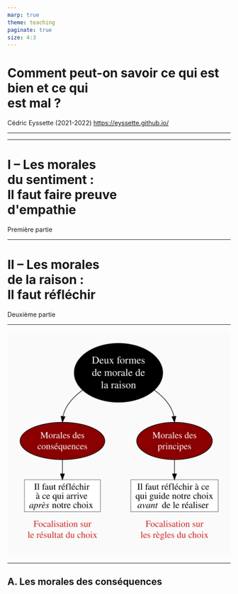```yaml
---
marp: true
theme: teaching
paginate: true
size: 4:3
---
```


<!-- _class: titre -->
# Comment peut-on savoir ce qui est bien et ce qui <br>est mal ?
Cédric Eyssette (2021-2022)
https://eyssette.github.io/


---
<!-- _class:  -->



---
<!-- _class: partie -->
# I – Les morales <br>du sentiment : <br>Il faut faire preuve<br> d'empathie <!-- fit -->
Première partie


---
<!-- _class: partie -->
# II – Les morales <br>de la raison : <br>Il faut réfléchir  <!-- fit -->
Deuxième partie

---
<!-- _class: i1t0 pp -->

![Schéma sur les deux formes de morale de la raison](https://raw.githubusercontent.com/eyssette/graphviz-examples/master/diagram/deux-formes-de-morale-de-la-raison.svg)

---
<!-- _class: souspartie -->
## A. Les morales des conséquences